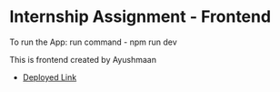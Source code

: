 # Internship Assignment - Frontend

To run the App: run command - npm run dev

This is frontend created by Ayushmaan

- [Deployed Link](https://ashukharya.github.io/aeonaxy/)